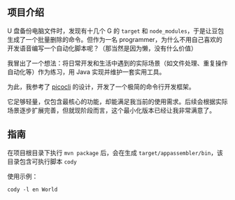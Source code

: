 ## 项目介绍
U 盘备份电脑文件时，发现有十几个 G 的 `target` 和 `node_modules`，于是让豆包生成了一个批量删除的命令。但作为一名 programmer，为什么不用自己喜欢的开发语音编写一个自动化脚本呢？（那当然是因为懒，没有什么价值）

我冒出了一个想法：将日常开发和生活中遇到的实际场景（如文件处理、重复操作自动化等）作为练习，用 Java 实现并维护一套实用工具。

为此，我参考了 [picocli](https://picocli.info) 的设计，开发了一个极简的命令行开发框架。

它足够轻量，仅包含最核心的功能，却能满足我当前的使用需求。后续会根据实际场景逐步扩展完善，但就现阶段而言，这个最小化版本已经让我非常满意了。

## 指南
在项目根目录下执行 `mvn package` 后，会在生成 `target/appassembler/bin`，该目录包含可执行脚本 `cody`

使用示例：
```shell
cody -l en World
```
